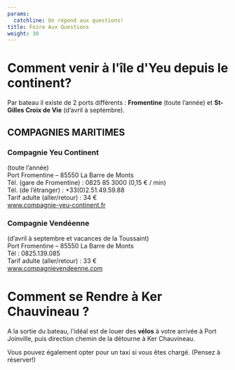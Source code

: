 ```yaml
---
params:
  catchline: On répond aux questions!
title: Foire Aux Questions
weight: 30
---
```


# Comment venir à l'île d'Yeu depuis le continent?

Par bateau il existe de 2 ports différents : **Fromentine** (toute l’année) et **St-Gilles Croix de Vie** (d’avril à septembre).

## COMPAGNIES MARITIMES

### Compagnie Yeu Continent

(toute l’année)  
Port Fromentine – 85550 La Barre de Monts  
Tél. (gare de Fromentine) : 0825 85 3000 (0,15 € / min)  
Tél. (de l’étranger) : +33(0)2.51.49.59.88  
Tarif adulte (aller/retour) : 34 €  
www.compagnie-yeu-continent.fr

### Compagnie Vendéenne

(d’avril à septembre et vacances de la Toussaint)  
Port Fromentine – 85550 La Barre de Monts  
Tél : 0825.139.085  
Tarif adulte (aller/retour) : 33 €  
www.compagnievendeenne.com

# Comment se Rendre à Ker Chauvineau ?

A la sortie du bateau, l'idéal est de louer des **vélos** à votre arrivée à Port Joinville, puis direction chemin de la détourne à Ker Chauvineau.

Vous pouvez également opter pour un taxi si vous êtes chargé. (Pensez à réserver!)
